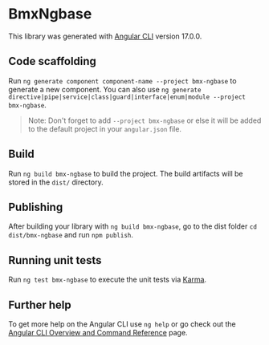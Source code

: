 # BmxNgbase

This library was generated with [Angular CLI](https://github.com/angular/angular-cli) version 17.0.0.

## Code scaffolding

Run `ng generate component component-name --project bmx-ngbase` to generate a new component. You can also use `ng generate directive|pipe|service|class|guard|interface|enum|module --project bmx-ngbase`.
> Note: Don't forget to add `--project bmx-ngbase` or else it will be added to the default project in your `angular.json` file. 

## Build

Run `ng build bmx-ngbase` to build the project. The build artifacts will be stored in the `dist/` directory.

## Publishing

After building your library with `ng build bmx-ngbase`, go to the dist folder `cd dist/bmx-ngbase` and run `npm publish`.

## Running unit tests

Run `ng test bmx-ngbase` to execute the unit tests via [Karma](https://karma-runner.github.io).

## Further help

To get more help on the Angular CLI use `ng help` or go check out the [Angular CLI Overview and Command Reference](https://angular.io/cli) page.
